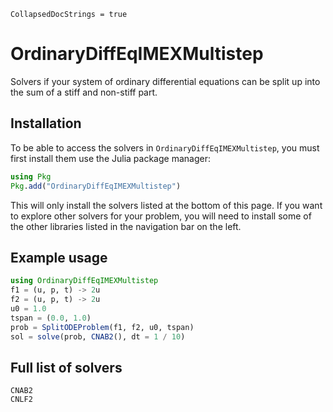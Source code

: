 ```@meta
CollapsedDocStrings = true
```

# OrdinaryDiffEqIMEXMultistep

Solvers if your system of ordinary differential equations can be split up into the sum of a stiff and non-stiff part.

## Installation

To be able to access the solvers in `OrdinaryDiffEqIMEXMultistep`, you must first install them use the Julia package manager:

```julia
using Pkg
Pkg.add("OrdinaryDiffEqIMEXMultistep")
```

This will only install the solvers listed at the bottom of this page.
If you want to explore other solvers for your problem,
you will need to install some of the other libraries listed in the navigation bar on the left.

## Example usage

```julia
using OrdinaryDiffEqIMEXMultistep
f1 = (u, p, t) -> 2u
f2 = (u, p, t) -> 2u
u0 = 1.0
tspan = (0.0, 1.0)
prob = SplitODEProblem(f1, f2, u0, tspan)
sol = solve(prob, CNAB2(), dt = 1 / 10)
```

## Full list of solvers

```@docs
CNAB2
CNLF2
```
